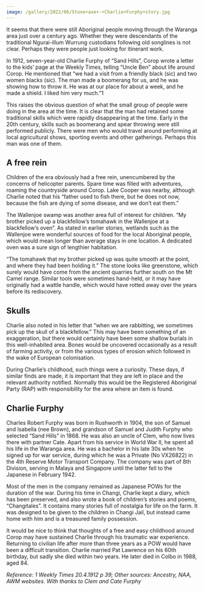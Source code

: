 ```yaml
---
image: /gallery/2022/06/Stone+axe+-+Charlie+Furphy+story.jpg
---
```

It seems that there were still Aboriginal people moving through the Waranga area just over a century ago.  Whether they were descendants of the traditional Ngurai-illum Wurrung custodians following old songlines is not clear.  Perhaps they were people just looking for itinerant work. 

In 1912, seven-year-old Charlie Furphy of “Sand Hills”, Corop wrote a letter to the kids’ page at the Weekly Times, telling “Uncle Ben” about life around Corop.  He mentioned that “we had a visit from a friendly black (sic) and two women blacks (sic).  The man made a boomerang for us, and he was showing how to throw it.  He was at our place for about a week, and he made a shield.  I liked him very much.”1 

This raises the obvious question of what the small group of people were doing in the area at the time.  It is clear that the man had retained some traditional skills which were rapidly disappearing at the time.  Early in the 20th century, skills such as boomerang and spear throwing were still performed publicly.  There were men who would travel around performing at local agricultural shows, sporting events and other gatherings.  Perhaps this man was one of them. 

## A free rein 

Children of the era obviously had a free rein, unencumbered by the concerns of helicopter parents.  Spare time was filled with adventures, roaming the countryside around Corop.  Lake Cooper was nearby, although Charlie noted that his “father used to fish there, but he does not now, because the fish are dying of some disease, and we don’t eat them.” 

The Wallenjoe swamp was another area full of interest for children.  “My brother picked up a blackfellow’s tomahawk in the Wallenjoe at a blackfellow’s oven”.  As stated in earlier stories, wetlands such as the Wallenjoe were wonderful sources of food for the local Aboriginal people, which would mean longer than average stays in one location.  A dedicated oven was a sure sign of lengthier habitation. 

“The tomahawk that my brother picked up was quite smooth at the point, and where they had been holding it.”  The stone looks like greenstone, which surely would have come from the ancient quarries further south on the Mt Camel range.  Similar tools were sometimes hand-held, or it may have originally had a wattle handle, which would have rotted away over the years before its rediscovery. 

## Skulls 

Charlie also noted in his letter that “when we are rabbitting, we sometimes pick up the skull of a blackfellow.”  This may have been something of an exaggeration, but there would certainly have been some shallow burials in this well-inhabited area.  Bones would be uncovered occasionally as a result of farming activity, or from the various types of erosion which followed in the wake of European colonisation. 

During Charlie’s childhood, such things were a curiosity.  These days, if similar finds are made, it is important that they are left in place and the relevant authority notified.  Normally this would be the Registered Aboriginal Party (RAP) with responsibility for the area where an item is found. 

## Charlie Furphy 

Charles Robert Furphy was born in Rushworth in 1904, the son of Samuel and Isabella (nee Brown), and grandson of Samuel and Judith Furphy who selected “Sand Hills” in 1868.  He was also an uncle of Clem, who now lives there with partner Cate.  Apart from his service in World War II, he spent all his life in the Waranga area.  He was a bachelor in his late 30s when he signed up for war service, during which he was a Private (No VX26822) in the 4th Reserve Motor Transport Company.  The company was part of 8th Division, serving in Malaya and Singapore until the latter fell to the Japanese in February 1942.   

Most of the men in the company remained as Japanese POWs for the duration of the war.  During his time in Changi, Charlie kept a diary, which has been preserved, and also wrote a book of children’s stories and poems, “Changitales”. It contains many stories full of nostalgia for life on the farm.  It was designed to be given to the children in Changi Jail, but instead came home with him and is a treasured family possession. 

It would be nice to think that thoughts of a free and easy childhood around Corop may have sustained Charlie through his traumatic war experience.  Returning to civilian life after more than three years as a POW would have been a difficult transition.  Charlie married Pat Lawrence on his 60th birthday, but sadly she died within two years.  He later died in Colbo in 1988, aged 84. 

_Reference:  1  Weekly Times 20.4.1912 p 39; Other sources:  Ancestry, NAA, AWM websites.  With thanks to Clem and Cate Furphy_
